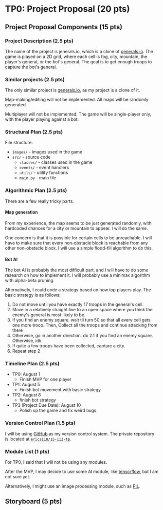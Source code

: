 # TP0: Project Proposal (20 pts)

## Project Proposal Components (15 pts)
<!-- Write up a proposal file (in the file proposal.txt, or .docx, or .pdf) which should include the following components: -->

### Project Description (2.5 pts)
<!-- The name of the term project and a short description of what it will be. -->

The name of the project is jenerals.io, which is a clone of [generals.io](https://generals.io/).
The game is played on a 2D grid, where each cell is fog, city, mountain, the player's general, or the bot's general. The goal is to get enough troops to capture the bot's general.

### Similar projects (2.5 pts)
<!-- A 1-2 paragraph analysis of similar projects you've seen online, and how your project will be similar or different to those. -->

The only similar project is [generals.io](https://generals.io/), as my project is a clone of it.

Map-making/editing will not be implemented. All maps will be randomly generated.

Multiplayer will not be implemented. The game will be single-player only, with the player playing against a bot.

### Structural Plan (2.5 pts)
<!-- A structural plan for how the finalized project will be organized in different functions, files and/or classes. -->

File structure:
- `images/` - images used in the game
- `src/` - source code
  - `classes/` - classes used in the game
  - `events/` - event handlers
  - `utils/` - utility functions
  - `main.py` - main file

### Algorithmic Plan (2.5 pts)
<!-- A plan for how you will approach the trickiest part of the project. Be sure to clearly highlight which part(s) of your project are algorithmically most difficult, and include some details of how you expect to implement these features. -->

There are a few really tricky parts.

#### Map generation

From my experience, the map seems to be just generated randomly, with hardcoded chances for a city or mountain to appear. I will do the same.

One concern is that it is possible for certain cells to be unreachable. I will have to make sure that every non-obstacle block is reachable from any other non-obstacle block. I will use a simple flood-fill algorithm to do this.

#### Bot AI

The bot AI is probably the most difficult part, and I will have to do some research on how to implement it. I will probably use a minimax algorithm with alpha-beta pruning.

Alternatively, I could code a strategy based on how top players play. The basic strategy is as follows:

1. Do not move until you have exactly 17 troops in the general's cell.
2. Move in a relatively straight line to an open space where you think the enemy's general is most likely to be.
  1. If you find an enemy square, wait til turn 50 so that all every cell gets one more troop. Then, Collect all the troops and continue attacking from there
   2. Otherwise, go in another direction. do 2.1 if you find an enemy square. Otherwise, idk
3. If quite a few troops have been collected, capture a city.
3. Repeat step 2

### Timeline Plan (2.5 pts)
<!-- A timeline for when you intend to complete the major features of the project. -->

- TP0: August 1
  - Finish MVP for one player
- TP1: August 5
  - Finish bot movement with basic strategy
- TP2: August 8
  - finish bot strategy
- TP3 (Project Due Date): August 10
  - Polish up the game and fix weird bugs




### Version Control Plan (1.5 pts)
<!-- A short description and image demonstrating how you are using version control to back up your code. Notes:

You must back up your code somehow!!!
Your backups must not be on your computer (ideally, store them in the cloud) -->

I will be using [GitHub](https://github.com/) as my version control system.
The private repository is located at [`erics118/15-112-tp`](https://github.com/erics118/15-112-tp).


### Module List (1 pts)
<!-- A list of all external modules/hardware/technologies you are planning to use in your project. Note that any such modules must be approved by a tech demo. If you are not planning to use any additional modules, that's okay, just say so! -->
For TP0, I said that I will not be using any modules.

After the MVP, I may decide to use some AI module, like [tensorflow](https://www.tensorflow.org/), but I am not sure yet.

Alternatively, I might use an image processing module, such as [PIL](https://pillow.readthedocs.io/en/stable/).


## Storyboard (5 pts)
<!-- Generate a storyboard that demonstrates how a user would interact with your finished project. A storyboard is just a series of sketches showing (roughly) what your project will look like. Your storyboard should have at least six panels, and at least three of those should demonstrate features within the project. You may scan or take a picture of your storyboard and include it in the directory as the file storyboard.png (other acceptable filetypes include .gif, .jpg, and .pdf). -->

<!-- Include any preliminary code files you have already created at this stage. Some code at this stage would be helpful, but not necessary. It may be prototype code, and so perhaps may not be part of your final project. It also may or may not have any user interface. -->

<!-- Note: Your TP0, TP1, TP2, collectively count for one quiz grade. -->

